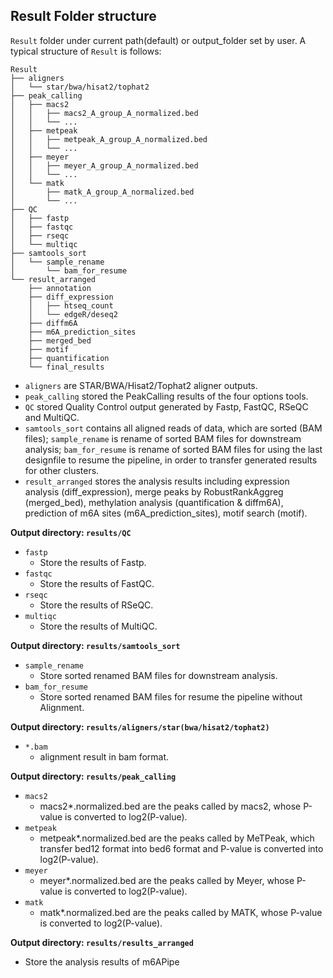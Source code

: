 ## Result Folder structure

`Result` folder under current path(default) or output_folder set by user. A typical structure of `Result` is follows:

    Result
    ├── aligners
    │   └── star/bwa/hisat2/tophat2
    ├── peak_calling
    │   ├── macs2
    │   │   ├── macs2_A_group_A_normalized.bed
    │   │   └── ...
    │   ├── metpeak
    │   │   ├── metpeak_A_group_A_normalized.bed
    │   │   └── ...
    │   ├── meyer
    │   │   ├── meyer_A_group_A_normalized.bed
    │   │   └── ...
    │   └── matk
    │       ├── matk_A_group_A_normalized.bed
    │       └── ...
    ├── QC
    │   ├── fastp
    │   ├── fastqc
    │   ├── rseqc
    │   └── multiqc
    ├── samtools_sort
    │   └── sample_rename
    │       └── bam_for_resume
    └── result_arranged
        ├── annotation
        ├── diff_expression
        │   ├── htseq_count
        │   └── edgeR/deseq2
        ├── diffm6A
        ├── m6A_prediction_sites
        ├── merged_bed
        ├── motif
        ├── quantification
        └── final_results
* `aligners` are STAR/BWA/Hisat2/Tophat2 aligner outputs.<br>
* `peak_calling` stored the PeakCalling results of the four options tools.<br>
* `QC` stored Quality Control output generated by Fastp, FastQC, RSeQC and MultiQC.<br>
* `samtools_sort` contains all aligned reads of data, which are sorted (BAM files); `sample_rename` is rename of sorted BAM files for downstream analysis; `bam_for_resume` is rename of sorted BAM files for using the last designfile to resume the pipeline, in order to transfer generated results for other clusters.<br>
* `result_arranged` stores the analysis results including expression analysis (diff_expression), merge peaks by RobustRankAggreg (merged_bed), methylation analysis (quantification & diffm6A), prediction of m6A sites (m6A_prediction_sites), motif search (motif).<br>


**Output directory: `results/QC`**

* `fastp`
  * Store the results of Fastp.
* `fastqc`
  * Store the results of FastQC.
* `rseqc`
  * Store the results of RSeQC.
* `multiqc`
  * Store the results of MultiQC.

**Output directory: `results/samtools_sort`**  

* `sample_rename`
  * Store sorted renamed BAM files for downstream analysis.
* `bam_for_resume`
  * Store sorted renamed BAM files for resume the pipeline without Alignment.


**Output directory: `results/aligners/star(bwa/hisat2/tophat2)`**  

* `*.bam`
  * alignment result in bam format. 
      
**Output directory: `results/peak_calling`**  

* `macs2`
  * macs2*.normalized.bed are the peaks called by macs2, whose P-value is converted to log2(P-value).
* `metpeak`
  * metpeak*.normalized.bed are the peaks called by MeTPeak, which transfer bed12 format into bed6 format and P-value is converted into log2(P-value).
* `meyer`
  * meyer*.normalized.bed are the peaks called by Meyer, whose P-value is converted to log2(P-value).  
* `matk`
  * matk*.normalized.bed are the peaks called by MATK, whose P-value is converted to log2(P-value).

**Output directory: `results/results_arranged`**  
  * Store the analysis results of m6APipe   

 
